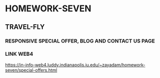 # HOMEWORK-SEVEN

## TRAVEL-FLY

### RESPONSIVE SPECIAL OFFER, BLOG AND CONTACT US PAGE

### LINK WEB4

https://in-info-web4.luddy.indianapolis.iu.edu/~zayadam/homework-seven/special-offers.html
